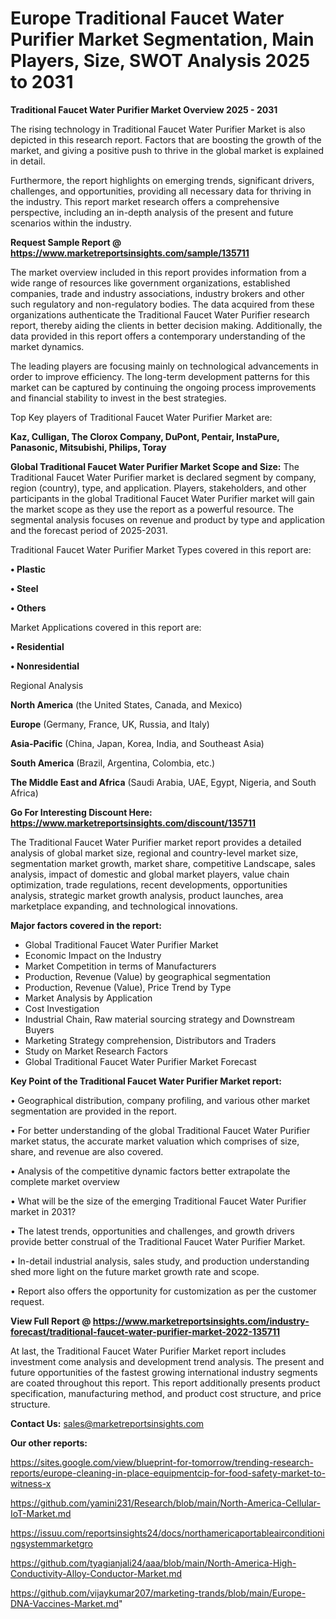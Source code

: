 # Europe Traditional Faucet Water Purifier Market Segmentation, Main Players, Size, SWOT Analysis 2025 to 2031

<Strong> Traditional Faucet Water Purifier Market Overview 2025 - 2031</strong>

The rising technology in Traditional Faucet Water Purifier Market is also depicted in this research report. Factors that are boosting the growth of the market, and giving a positive push to thrive in the global market is explained in detail.

Furthermore, the report highlights on emerging trends, significant drivers, challenges, and opportunities, providing all necessary data for thriving in the industry. This report market research offers a comprehensive perspective, including an in-depth analysis of the present and future scenarios within the industry.

<strong>Request Sample Report @ <a href=https://www.marketreportsinsights.com/sample/135711>https://www.marketreportsinsights.com/sample/135711</a></strong>

The market overview included in this report provides information from a wide range of resources like government organizations, established companies, trade and industry associations, industry brokers and other such regulatory and non-regulatory bodies. The data acquired from these organizations authenticate the Traditional Faucet Water Purifier research report, thereby aiding the clients in better decision making. Additionally, the data provided in this report offers a contemporary understanding of the market dynamics.

The leading players are focusing mainly on technological advancements in order to improve efficiency. The long-term development patterns for this market can be captured by continuing the ongoing process improvements and financial stability to invest in the best strategies.

Top Key players of Traditional Faucet Water Purifier Market are:

<strong>Kaz, Culligan, The Clorox Company, DuPont, Pentair, InstaPure, Panasonic, Mitsubishi, Philips, Toray</strong>

<strong><b>Global Traditional Faucet Water Purifier Market Scope and Size:</b></strong>
The Traditional Faucet Water Purifier market is declared segment by company, region (country), type, and application. Players, stakeholders, and other participants in the global Traditional Faucet Water Purifier market will gain the market scope as they use the report as a powerful resource. The segmental analysis focuses on revenue and product by type and application and the forecast period of 2025-2031.

Traditional Faucet Water Purifier Market Types covered in this report are:

<strong>• Plastic

• Steel

• Others</strong>

Market Applications covered in this report are:

<strong>• Residential

• Nonresidential</strong> 

Regional Analysis

<strong>North America</strong> (the United States, Canada, and Mexico)

<strong>Europe</strong> (Germany, France, UK, Russia, and Italy)

<strong>Asia-Pacific</strong> (China, Japan, Korea, India, and Southeast Asia)

<strong>South America</strong> (Brazil, Argentina, Colombia, etc.)

<strong>The Middle East and Africa</strong> (Saudi Arabia, UAE, Egypt, Nigeria, and South Africa)

<strong>Go For Interesting Discount Here: <a href=https://www.marketreportsinsights.com/discount/135711>https://www.marketreportsinsights.com/discount/135711</a></strong>

The Traditional Faucet Water Purifier market report provides a detailed analysis of global market size, regional and country-level market size, segmentation market growth, market share, competitive Landscape, sales analysis, impact of domestic and global market players, value chain optimization, trade regulations, recent developments, opportunities analysis, strategic market growth analysis, product launches, area marketplace expanding, and technological innovations.

<strong><b>Major factors covered in the report:</b></strong>
<ul>
  <li>Global Traditional Faucet Water Purifier Market </li>
  <li>Economic Impact on the Industry</li>
  <li>Market Competition in terms of Manufacturers</li>
  <li>Production, Revenue (Value) by geographical segmentation</li>
  <li>Production, Revenue (Value), Price Trend by Type</li>
  <li>Market Analysis by Application</li>
  <li>Cost Investigation</li>
  <li>Industrial Chain, Raw material sourcing strategy and Downstream Buyers</li>
  <li>Marketing Strategy comprehension, Distributors and Traders</li>
  <li>Study on Market Research Factors</li>
  <li>Global Traditional Faucet Water Purifier Market Forecast</li>
</ul>

<strong><b>Key Point of the Traditional Faucet Water Purifier Market report:</b></strong>

• Geographical distribution, company profiling, and various other market segmentation are provided in the report.

• For better understanding of the global Traditional Faucet Water Purifier market status, the accurate market valuation which comprises of size, share, and revenue are also covered.

• Analysis of the competitive dynamic factors better extrapolate the complete market overview

• What will be the size of the emerging Traditional Faucet Water Purifier market in 2031?

• The latest trends, opportunities and challenges, and growth drivers provide better construal of the Traditional Faucet Water Purifier Market.

• In-detail industrial analysis, sales study, and production understanding shed more light on the future market growth rate and scope.

• Report also offers the opportunity for customization as per the customer request.

<strong><b>View Full Report @ <a href=https://www.marketreportsinsights.com/industry-forecast/traditional-faucet-water-purifier-market-2022-135711>https://www.marketreportsinsights.com/industry-forecast/traditional-faucet-water-purifier-market-2022-135711</a></b></strong>


At last, the Traditional Faucet Water Purifier Market report includes investment come analysis and development trend analysis. The present and future opportunities of the fastest growing international industry segments are coated throughout this report. This report additionally presents product specification, manufacturing method, and product cost structure, and price structure.

<strong>Contact Us:</strong>
sales@marketreportsinsights.com

<strong>Our other reports:</strong>

<a href=https://sites.google.com/view/blueprint-for-tomorrow/trending-research-reports/europe-cleaning-in-place-equipmentcip-for-food-safety-market-to-witness-x>https://sites.google.com/view/blueprint-for-tomorrow/trending-research-reports/europe-cleaning-in-place-equipmentcip-for-food-safety-market-to-witness-x</a>

<a href=https://github.com/yamini231/Research/blob/main/North-America-Cellular-IoT-Market.md>https://github.com/yamini231/Research/blob/main/North-America-Cellular-IoT-Market.md</a>

<a href=https://issuu.com/reportsinsights24/docs/northamericaportableairconditioningsystemmarketgro>https://issuu.com/reportsinsights24/docs/northamericaportableairconditioningsystemmarketgro</a>

<a href=https://github.com/tyagianjali24/aaa/blob/main/North-America-High-Conductivity-Alloy-Conductor-Market.md>https://github.com/tyagianjali24/aaa/blob/main/North-America-High-Conductivity-Alloy-Conductor-Market.md</a>

<a href=https://github.com/vijaykumar207/marketing-trands/blob/main/Europe-DNA-Vaccines-Market.md>https://github.com/vijaykumar207/marketing-trands/blob/main/Europe-DNA-Vaccines-Market.md</a>"
